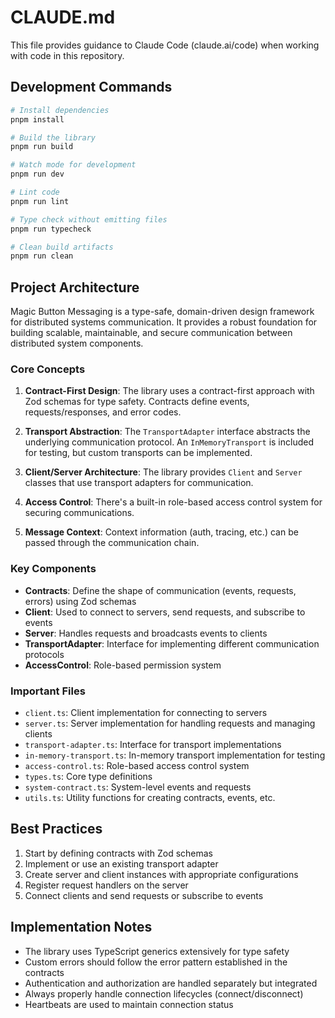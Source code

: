 # CLAUDE.md

This file provides guidance to Claude Code (claude.ai/code) when working with code in this repository.

## Development Commands

```bash
# Install dependencies
pnpm install

# Build the library
pnpm run build

# Watch mode for development
pnpm run dev

# Lint code
pnpm run lint

# Type check without emitting files
pnpm run typecheck

# Clean build artifacts
pnpm run clean
```

## Project Architecture

Magic Button Messaging is a type-safe, domain-driven design framework for distributed systems communication. It provides a robust foundation for building scalable, maintainable, and secure communication between distributed system components.

### Core Concepts

1. **Contract-First Design**: The library uses a contract-first approach with Zod schemas for type safety. Contracts define events, requests/responses, and error codes.

2. **Transport Abstraction**: The `TransportAdapter` interface abstracts the underlying communication protocol. An `InMemoryTransport` is included for testing, but custom transports can be implemented.

3. **Client/Server Architecture**: The library provides `Client` and `Server` classes that use transport adapters for communication.

4. **Access Control**: There's a built-in role-based access control system for securing communications.

5. **Message Context**: Context information (auth, tracing, etc.) can be passed through the communication chain.

### Key Components

- **Contracts**: Define the shape of communication (events, requests, errors) using Zod schemas
- **Client**: Used to connect to servers, send requests, and subscribe to events
- **Server**: Handles requests and broadcasts events to clients
- **TransportAdapter**: Interface for implementing different communication protocols
- **AccessControl**: Role-based permission system

### Important Files

- `client.ts`: Client implementation for connecting to servers
- `server.ts`: Server implementation for handling requests and managing clients
- `transport-adapter.ts`: Interface for transport implementations
- `in-memory-transport.ts`: In-memory transport implementation for testing
- `access-control.ts`: Role-based access control system
- `types.ts`: Core type definitions
- `system-contract.ts`: System-level events and requests
- `utils.ts`: Utility functions for creating contracts, events, etc.

## Best Practices

1. Start by defining contracts with Zod schemas
2. Implement or use an existing transport adapter
3. Create server and client instances with appropriate configurations
4. Register request handlers on the server
5. Connect clients and send requests or subscribe to events

## Implementation Notes

- The library uses TypeScript generics extensively for type safety
- Custom errors should follow the error pattern established in the contracts
- Authentication and authorization are handled separately but integrated
- Always properly handle connection lifecycles (connect/disconnect)
- Heartbeats are used to maintain connection status
